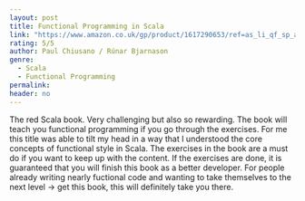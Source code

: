 ```yaml
---
layout: post
title: Functional Programming in Scala
link: "https://www.amazon.co.uk/gp/product/1617290653/ref=as_li_qf_sp_asin_il_tl?ie=UTF8&camp=1634&creative=6738&creativeASIN=1617290653&linkCode=as2&tag=jussihallilac-21"
rating: 5/5
author: Paul Chiusano / Rúnar Bjarnason
genre:
  - Scala
  - Functional Programming
permalink:
header: no
---
```


The red Scala book. Very challenging but also so rewarding. The book will teach you functional programming if you go through the exercises. For me this title was able to tilt my head in a way that I understood the core concepts of functional style in Scala. The exercises in the book are a must do if you want to keep up with the content. If the exercises are done, it is guaranteed that you will finish this book as a better developer. For people already writing nearly fuctional code and wanting to take themselves to the next level -> get this book, this will definitely take you there.
